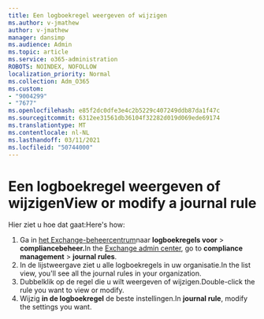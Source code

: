 ```yaml
---
title: Een logboekregel weergeven of wijzigen
ms.author: v-jmathew
author: v-jmathew
manager: dansimp
ms.audience: Admin
ms.topic: article
ms.service: o365-administration
ROBOTS: NOINDEX, NOFOLLOW
localization_priority: Normal
ms.collection: Adm_O365
ms.custom:
- "9004299"
- "7677"
ms.openlocfilehash: e85f2dc0dfe3e4c2b5229c407249ddb87da1f47c
ms.sourcegitcommit: 6312ee31561db36104f32282d019d069ede69174
ms.translationtype: MT
ms.contentlocale: nl-NL
ms.lasthandoff: 03/11/2021
ms.locfileid: "50744000"
---
```

# <a name="view-or-modify-a-journal-rule"></a><span data-ttu-id="63db8-102">Een logboekregel weergeven of wijzigen</span><span class="sxs-lookup"><span data-stu-id="63db8-102">View or modify a journal rule</span></span>

<span data-ttu-id="63db8-103">Hier ziet u hoe dat gaat:</span><span class="sxs-lookup"><span data-stu-id="63db8-103">Here's how:</span></span>

1. <span data-ttu-id="63db8-104">Ga in [het Exchange-beheercentrum](https://go.microsoft.com/fwlink/p/?linkid=2059104)naar **logboekregels voor**  >  **compliancebeheer.**</span><span class="sxs-lookup"><span data-stu-id="63db8-104">In the [Exchange admin center](https://go.microsoft.com/fwlink/p/?linkid=2059104), go to **compliance management** > **journal rules**.</span></span>
2. <span data-ttu-id="63db8-105">In de lijstweergave ziet u alle logboekregels in uw organisatie.</span><span class="sxs-lookup"><span data-stu-id="63db8-105">In the list view, you'll see all the journal rules in your organization.</span></span>
3. <span data-ttu-id="63db8-106">Dubbelklik op de regel die u wilt weergeven of wijzigen.</span><span class="sxs-lookup"><span data-stu-id="63db8-106">Double-click the rule you want to view or modify.</span></span>
4. <span data-ttu-id="63db8-107">Wijzig **in de logboekregel** de beste instellingen.</span><span class="sxs-lookup"><span data-stu-id="63db8-107">In **journal rule**, modify the settings you want.</span></span>
